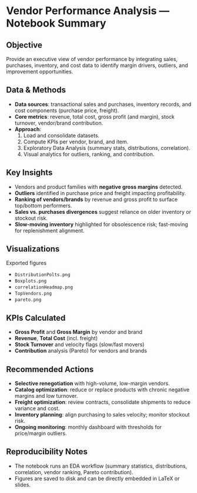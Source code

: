 # Vendor Performance Analysis — Notebook Summary

## Objective
Provide an executive view of vendor performance by integrating sales, purchases, inventory, and cost data to identify margin drivers, outliers, and improvement opportunities.

## Data & Methods
- **Data sources**: transactional sales and purchases, inventory records, and cost components (purchase price, freight).
- **Core metrics**: revenue, total cost, gross profit (and margin), stock turnover, vendor/brand contribution.
- **Approach**:
  1. Load and consolidate datasets.
  2. Compute KPIs per vendor, brand, and item.
  3. Exploratory Data Analysis (summary stats, distributions, correlation).
  4. Visual analytics for outliers, ranking, and contribution.

## Key Insights
- Vendors and product families with **negative gross margins** detected.
- **Outliers** identified in purchase price and freight impacting profitability.
- **Ranking of vendors/brands** by revenue and gross profit to surface top/bottom performers.
- **Sales vs. purchases divergences** suggest reliance on older inventory or stockout risk.
- **Slow-moving inventory** highlighted for obsolescence risk; fast-moving for replenishment alignment.

## Visualizations
Exported figures 
- `DistributionPolts.png`
- `Boxplots.png`
- `correlationHeadmap.png`
- `TopVendors.png`
- `pareto.png`


## KPIs Calculated
- **Gross Profit** and **Gross Margin** by vendor and brand  
- **Revenue**, **Total Cost** (incl. freight)  
- **Stock Turnover** and velocity flags (slow/fast movers)  
- **Contribution** analysis (Pareto) for vendors and brands  

## Recommended Actions
- **Selective renegotiation** with high-volume, low-margin vendors.
- **Catalog optimization**: reduce or replace products with chronic negative margins and low turnover.
- **Freight optimization**: review contracts, consolidate shipments to reduce variance and cost.
- **Inventory planning**: align purchasing to sales velocity; monitor stockout risk.
- **Ongoing monitoring**: monthly dashboard with thresholds for price/margin outliers.

## Reproducibility Notes
- The notebook runs an EDA workflow (summary statistics, distributions, correlation, vendor ranking, Pareto contribution).
- Figures are saved to disk and can be directly embedded in LaTeX or slides.
